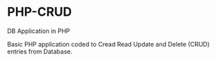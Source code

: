 # PHP-CRUD
DB Application in PHP

Basic PHP application coded to Cread Read Update and Delete (CRUD) entries from Database. 
